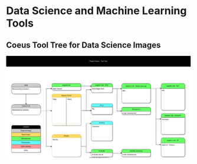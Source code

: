 # Data Science and Machine Learning Tools

## Coeus Tool Tree for Data Science Images
![Tool Tree](./tooltree.svg)

